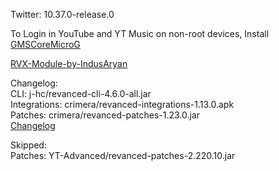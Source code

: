Twitter: 10.37.0-release.0  

To Login in YouTube and YT Music on non-root devices, Install [GMSCoreMicroG](https://github.com/YT-Advanced/GmsCore/releases)  

[RVX-Module-by-IndusAryan](https://github.com/IndusAryan/RVX-Module)  

Changelog:  
CLI: j-hc/revanced-cli-4.6.0-all.jar  
Integrations: crimera/revanced-integrations-1.13.0.apk  
Patches: crimera/revanced-patches-1.23.0.jar  
[Changelog](https://github.com/crimera/piko/releases/tag/v1.23.0)  

Skipped:  
Patches: YT-Advanced/revanced-patches-2.220.10.jar    
